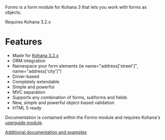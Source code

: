 Formo is a form module for Kohana 3 that lets you work with forms as objects.

Requires Kohana 3.2.x

# Features

* Made for [Kohana 3.2.x](http://github.com/kohana/kohana)
* ORM integration
* Namespace your form elements (ie name="address['street']", name="address['city']")
* Driver-based
* Completely extendable
* Simple and powerful
* MVC separation
* Supports any combination of forms, subforms and fields
* New, simple and powerful object-based validation
* HTML 5 ready

Documentation is contained within the Formo module and requires Kohana's [userguide module](http://github.com/kohana/userguide).

[Additional documentation and examples](http://bmidget.github.com/kohana-formo/)